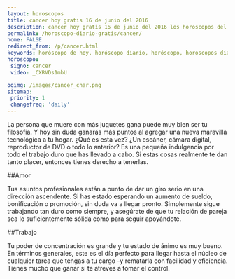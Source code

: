 ```yaml
---
layout: horoscopos
title: cancer hoy gratis 16 de junio del 2016 
description: cancer hoy gratis 16 de junio del 2016 los horoscopos del dia, amor, trabajo, vida personal. Todas las predicciones para cancer gratis. Ahora Tambien podes consultar el Oraculo SI o NO http://horoscopo-del-dia.com/oraculo-si-no/ 
permalink: /horoscopo-diario-gratis/cancer/
home: FALSE
redirect_from: /p/cancer.html
keywords: horóscopo de hoy, horóscopo diario, horóscopo, horoscopos diarios gratis del dia de hoy, horóscopo diario gratis,horóscopo 2016, horóscopo esperanza gracia, horoscopo cancer hoy, horoscop, horóscopos gratis, horoscopo cancer, horoscopo cancer 2016, Tarot, Astrologia, Zodíaco, cancer, horoscopo gratis
horoscopo:
 signo: cancer
 video: _CXRVDs1mbU

ogimg: /images/cancer_char.png
sitemap:
 priority: 1
 changefreq: 'daily'
---
```



La persona que muere con más juguetes gana puede muy bien ser tu filosofía. Y hoy sin duda ganarás más puntos al agregar una nueva maravilla tecnológica a tu hogar. ¿Qué es esta vez? ¿Un escáner, cámara digital, reproductor de DVD o todo lo anterior? Es una pequeña indulgencia por todo el trabajo duro que has llevado a cabo. Si estas cosas realmente te dan tanto placer, entonces tienes derecho a tenerlas.

##Amor

Tus asuntos profesionales están a punto de dar un giro serio en una dirección ascendente. Si has estado esperando un aumento de sueldo, bonificación o promoción, sin duda va a llegar pronto. Simplemente sigue trabajando tan duro como siempre, y asegúrate de que tu relación de pareja sea lo suficientemente sólida como para seguir apoyándote.

##Trabajo

Tu poder de concentración es grande y tu estado de ánimo es muy bueno. En términos generales, este es el día perfecto para llegar hasta el núcleo de cualquier tarea que tengas a tu cargo -y rematarla con facilidad y eficiencia. Tienes mucho que ganar si te atreves a tomar el control.